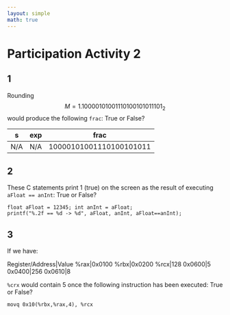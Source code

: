 ```yaml
---
layout: simple
math: true
---
```


# Participation Activity 2

## 1

Rounding $$M = \text{1.10000101001110100101011101}_{2}$$ would produce the following `frac`: True or False?

<!--_ Need to put an underscore here to stop my editor from showing everything in italics lol!-->

s|exp|frac
---|---|---
N/A|N/A|10000101001110100101011

## 2

These C statements print 1 (true) on the screen as the result of executing `aFloat == anInt`: True or False?

```
float aFloat = 12345; int anInt = aFloat;
printf("%.2f == %d -> %d", aFloat, anInt, aFloat==anInt);
```

## 3

If we have:

Register/Address|Value
%rax|0x0100
%rbx|0x0200
%rcx|128
0x0600|5
0x0400|256
0x0610|8

`%crx` would contain 5 once the following instruction has been executed: True or False?

```
movq 0x10(%rbx,%rax,4), %rcx
```
